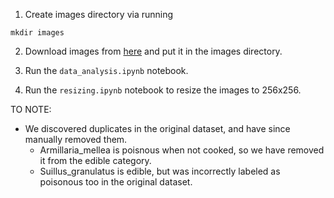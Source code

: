 1. Create images directory via running
```
mkdir images
```

2. Download images from [here](https://www.kaggle.com/datasets/derekkunowilliams/mushrooms) and put it in the images directory.

3. Run the `data_analysis.ipynb` notebook.

4. Run the `resizing.ipynb` notebook to resize the images to 256x256.


TO NOTE:
- We discovered duplicates in the original dataset, and have since manually removed them.
    - Armillaria_mellea is poisnous when not cooked, so we have removed it from the edible category.
    - Suillus_granulatus is edible, but was incorrectly labeled as poisonous too in the original dataset.
